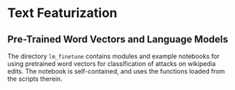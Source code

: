 # Text Featurization

## Pre-Trained Word Vectors and Language Models

The directory `lm_finetune` contains modules and example notebooks for using pretrained word vectors for classification of attacks on wikipedia edits. The notebook is self-contained, and uses the functions loaded from the scripts therein. 
